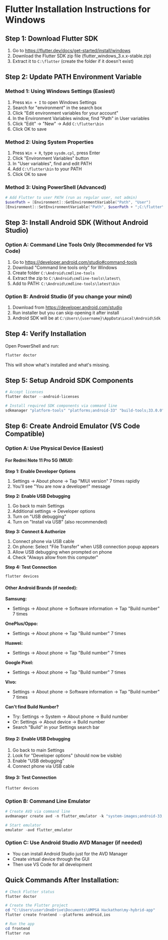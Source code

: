 # Flutter Installation Instructions for Windows

## Step 1: Download Flutter SDK
1. Go to https://flutter.dev/docs/get-started/install/windows
2. Download the Flutter SDK zip file (flutter_windows_3.x.x-stable.zip)
3. Extract it to `C:\flutter` (create the folder if it doesn't exist)

## Step 2: Update PATH Environment Variable

### Method 1: Using Windows Settings (Easiest)
1. Press `Win + I` to open Windows Settings
2. Search for "environment" in the search box
3. Click "Edit environment variables for your account"
4. In the Environment Variables window, find "Path" in User variables
5. Click "Edit" → "New" → Add `C:\flutter\bin`
6. Click OK to save

### Method 2: Using System Properties
1. Press `Win + R`, type `sysdm.cpl`, press Enter
2. Click "Environment Variables" button
3. In "User variables", find and edit PATH
4. Add `C:\flutter\bin` to your PATH
5. Click OK to save

### Method 3: Using PowerShell (Advanced)
```powershell
# Add Flutter to user PATH (run as regular user, not admin)
$userPath = [Environment]::GetEnvironmentVariable("Path", "User")
[Environment]::SetEnvironmentVariable("Path", $userPath + ";C:\flutter\bin", "User")
```

## Step 3: Install Android SDK (Without Android Studio)

### Option A: Command Line Tools Only (Recommended for VS Code)
1. Go to https://developer.android.com/studio#command-tools
2. Download "Command line tools only" for Windows
3. Create folder `C:\Android\cmdline-tools` 
4. Extract the zip to `C:\Android\cmdline-tools\latest\`
5. Add to PATH: `C:\Android\cmdline-tools\latest\bin`

### Option B: Android Studio (if you change your mind)
1. Download from https://developer.android.com/studio
2. Run installer but you can skip opening it after install
3. Android SDK will be at `C:\Users\{username}\AppData\Local\Android\Sdk`

## Step 4: Verify Installation
Open PowerShell and run:
```powershell
flutter doctor
```

This will show what's installed and what's missing.

## Step 5: Setup Android SDK Components
```powershell
# Accept licenses
flutter doctor --android-licenses

# Install required SDK components via command line
sdkmanager "platform-tools" "platforms;android-33" "build-tools;33.0.0"
```

## Step 6: Create Android Emulator (VS Code Compatible)

### Option A: Use Physical Device (Easiest)

#### For Redmi Note 11 Pro 5G (MIUI):

**Step 1: Enable Developer Options**
1. Settings → About phone → Tap "MIUI version" 7 times rapidly
2. You'll see "You are now a developer!" message

**Step 2: Enable USB Debugging** 
1. Go back to main Settings
2. Additional settings → Developer options
3. Turn on "USB debugging"
4. Turn on "Install via USB" (also recommended)

**Step 3: Connect & Authorize**
1. Connect phone via USB cable
2. On phone: Select "File Transfer" when USB connection popup appears
3. Allow USB debugging when prompted on phone
4. Check "Always allow from this computer"

**Step 4: Test Connection**
```powershell
flutter devices
```

#### Other Android Brands (if needed):

**Samsung:**
- Settings → About phone → Software information → Tap "Build number" 7 times

**OnePlus/Oppo:**
- Settings → About phone → Tap "Build number" 7 times

**Huawei:**
- Settings → About phone → Tap "Build number" 7 times

**Google Pixel:**
- Settings → About phone → Tap "Build number" 7 times

**Vivo:**
- Settings → About phone → Software information → Tap "Build number" 7 times

**Can't find Build Number?**
- Try: Settings → System → About phone → Build number
- Or: Settings → About device → Build number
- Search "Build" in your Settings search bar

#### Step 2: Enable USB Debugging
1. Go back to main Settings
2. Look for "Developer options" (should now be visible)
3. Enable "USB debugging"
4. Connect phone via USB cable

#### Step 3: Test Connection
```powershell
flutter devices
```

### Option B: Command Line Emulator
```powershell
# Create AVD via command line
avdmanager create avd -n flutter_emulator -k "system-images;android-33;google_apis;x86_64"

# Start emulator
emulator -avd flutter_emulator
```

### Option C: Use Android Studio AVD Manager (if needed)
- You can install Android Studio just for the AVD Manager
- Create virtual device through the GUI
- Then use VS Code for all development

## Quick Commands After Installation:
```powershell
# Check Flutter status
flutter doctor

# Create the Flutter project
cd "C:\Users\user\OneDrive\Documents\UMPSA Hackathon\my-hybrid-app"
flutter create frontend --platforms android,ios

# Run the app
cd frontend
flutter run
```